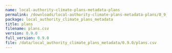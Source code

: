 ```yaml
---
name: local-authority-climate-plans-metadata-plans
permalink: /downloads/local-authority-climate-plans-metadata-plans/0_9_0
package: local_authority_climate_plans_metadata
title: plans
filename: plans.csv
version: 0.9.0
full_version: 0.9.0
file: /data/local_authority_climate_plans_metadata/0.9.0/plans.csv
---
```

